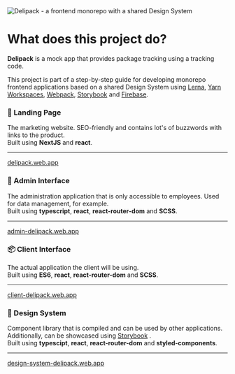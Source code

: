<img alt="Delipack - a frontend monorepo with a shared Design System" src="https://user-images.githubusercontent.com/11415818/108886622-7a165800-7609-11eb-831e-36db7fc2264f.png">

# What does this project do?

**Delipack** is a mock app that provides package tracking using a
tracking code.

This project is part of a step-by-step guide for developing monorepo frontend
applications based on a shared Design System using [Lerna](https://lerna.js.org/), [Yarn Workspaces](https://classic.yarnpkg.com/en/docs/workspaces/), [Webpack](https://webpack.js.org/), [Storybook](https://storybook.js.org/) and [Firebase](https://firebase.google.com/).

### 📌 Landing Page

The marketing website. SEO-friendly and contains lot's of buzzwords
with links to the product. \
 Built using **NextJS** and **react**.

---

[delipack.web.app](http://delipack.web.app/)

### 🤖 Admin Interface

The administration application that is only accessible to employees.
Used for data management, for example. \
 Built using **typescript**, **react**, **react-router-dom**
and **SCSS**.

---

[admin-delipack.web.app](https://admin-delipack.web.app/)

### 📦 Client Interface

The actual application the client will be using. \
 Built using **ES6**, **react**, **react-router-dom** and **SCSS**.

---

[client-delipack.web.app](https://client-delipack.web.app/)

### 🎨 Design System

Component library that is compiled and can be used by other
applications. Additionally, can be showcased using
[Storybook](https://storybook.js.org/) .\
 Built using **typescipt**, **react**, **react-router-dom** and **styled-components**.

---

[design-system-delipack.web.app](https://design-system-delipack.web.app/)
